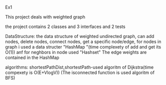 Ex1

This project deals with weighted graph

the project contains 2 classes and 3 interfaces and 2 tests 

DataStructure:
the data structure of  weighted undirected  graph, can add nodes, delete nodes, connect nodes, get a specific node/edge,
for nodes in graph i used a data structer "HashMap "(time complexety of add and get its O(1)) anf for neghbors in node used "Hashset"
The edge weights are contained in the HashMap

algorithms:
shortestPathDist,shortestPath-used algoritm of Dijkstra(time compexety is O(E+VlogV))
(The isconnected function is used algoritm of BFS)

